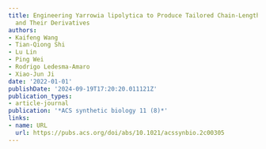 ```yaml
---
title: Engineering Yarrowia lipolytica to Produce Tailored Chain-Length Fatty Acids
  and Their Derivatives
authors:
- Kaifeng Wang
- Tian-Qiong Shi
- Lu Lin
- Ping Wei
- Rodrigo Ledesma-Amaro
- Xiao-Jun Ji
date: '2022-01-01'
publishDate: '2024-09-19T17:20:20.011121Z'
publication_types:
- article-journal
publication: '*ACS synthetic biology 11 (8)*'
links:
- name: URL
  url: https://pubs.acs.org/doi/abs/10.1021/acssynbio.2c00305
---
```

